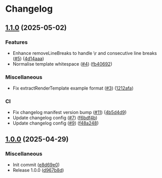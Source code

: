 # Changelog

## [1.1.0](https://github.com/pyx-industries/vc-render-template-utils/compare/1.0.0...v1.1.0) (2025-05-02)


### Features

* Enhance removeLineBreaks to handle \r and consecutive line breaks ([#5](https://github.com/pyx-industries/vc-render-template-utils/issues/5)) ([4d14aaa](https://github.com/pyx-industries/vc-render-template-utils/commit/4d14aaa3db0c627c2e475bab69e9cea79edb065e))
* Normalise template whitespace ([#4](https://github.com/pyx-industries/vc-render-template-utils/issues/4)) ([fb40692](https://github.com/pyx-industries/vc-render-template-utils/commit/fb40692c6a74f02aedae454a31498b79fc611608))


### Miscellaneous

* Fix extractRenderTemplate example format ([#3](https://github.com/pyx-industries/vc-render-template-utils/issues/3)) ([1212afa](https://github.com/pyx-industries/vc-render-template-utils/commit/1212afa2b73ffa0c49e80df799a9a124d23c8a7a))


### CI

* Fix changelog manifest version bump ([#11](https://github.com/pyx-industries/vc-render-template-utils/issues/11)) ([4b5d4d9](https://github.com/pyx-industries/vc-render-template-utils/commit/4b5d4d984ef5efcb1aa36f03b57dd310077493b8))
* Update changelog config ([#7](https://github.com/pyx-industries/vc-render-template-utils/issues/7)) ([f6bdf4b](https://github.com/pyx-industries/vc-render-template-utils/commit/f6bdf4b35c62e99cddf0821466ccffe9268b44dc))
* Update changelog config ([#9](https://github.com/pyx-industries/vc-render-template-utils/issues/9)) ([f48a248](https://github.com/pyx-industries/vc-render-template-utils/commit/f48a24881342bdec3773e095eb569e808535d4dd))

## [1.0.0](https://github.com/pyx-industries/vc-render-template-utils/compare/v1.0.0...v1.0.0) (2025-04-29)


### Miscellaneous

* Init commit ([e8d69e0](https://github.com/pyx-industries/vc-render-template-utils/commit/e8d69e036ab19224d97857033b57dbc73ad4f42f))
* Release 1.0.0 ([d967b8d](https://github.com/pyx-industries/vc-render-template-utils/commit/d967b8d26ea337e5c64e0a3e8ce0d27678af2db6))
